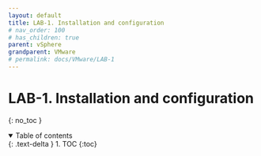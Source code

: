 ```yaml
---
layout: default
title: LAB-1. Installation and configuration
# nav_order: 100
# has_children: true
parent: vSphere
grandparent: VMware
# permalink: docs/VMware/LAB-1
---
```


# LAB-1. Installation and configuration

{: no_toc }

<details open markdown="block">  
  <summary>
    Table of contents
  </summary>
  {: .text-delta }
1. TOC  
{:toc}
</details>

